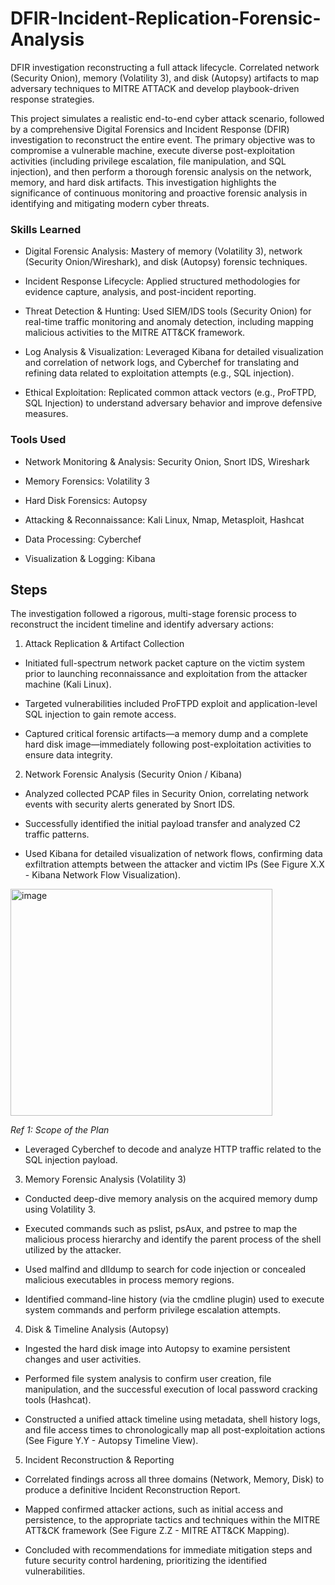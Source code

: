 # DFIR-Incident-Replication-Forensic-Analysis
DFIR investigation reconstructing a full attack lifecycle. Correlated network (Security Onion), memory (Volatility 3), and disk (Autopsy) artifacts to map adversary techniques to MITRE ATTACK and develop playbook-driven response strategies.

This project simulates a realistic end-to-end cyber attack scenario, followed by a comprehensive Digital Forensics and Incident Response (DFIR) investigation to reconstruct the entire event. The primary objective was to compromise a vulnerable machine, execute diverse post-exploitation activities (including privilege escalation, file manipulation, and SQL injection), and then perform a thorough forensic analysis on the network, memory, and hard disk artifacts. This investigation highlights the significance of continuous monitoring and proactive forensic analysis in identifying and mitigating modern cyber threats.

### Skills Learned

- Digital Forensic Analysis: Mastery of memory (Volatility 3), network (Security Onion/Wireshark), and disk (Autopsy) forensic techniques.

- Incident Response Lifecycle: Applied structured methodologies for evidence capture, analysis, and post-incident reporting.

- Threat Detection & Hunting: Used SIEM/IDS tools (Security Onion) for real-time traffic monitoring and anomaly detection, including mapping malicious activities to the MITRE ATT&CK framework.

- Log Analysis & Visualization: Leveraged Kibana for detailed visualization and correlation of network logs, and Cyberchef for translating and refining data related to exploitation attempts (e.g., SQL injection).

- Ethical Exploitation: Replicated common attack vectors (e.g., ProFTPD, SQL Injection) to understand adversary behavior and improve defensive measures.

### Tools Used

- Network Monitoring & Analysis: Security Onion, Snort IDS, Wireshark

- Memory Forensics: Volatility 3

- Hard Disk Forensics: Autopsy

- Attacking & Reconnaissance: Kali Linux, Nmap, Metasploit, Hashcat

- Data Processing: Cyberchef

- Visualization & Logging: Kibana

## Steps

The investigation followed a rigorous, multi-stage forensic process to reconstruct the incident timeline and identify adversary actions:

1. Attack Replication & Artifact Collection

- Initiated full-spectrum network packet capture on the victim system prior to launching reconnaissance and exploitation from the attacker machine (Kali Linux).

- Targeted vulnerabilities included ProFTPD exploit and application-level SQL injection to gain remote access.

- Captured critical forensic artifacts—a memory dump and a complete hard disk image—immediately following post-exploitation activities to ensure data integrity.

2. Network Forensic Analysis (Security Onion / Kibana)

- Analyzed collected PCAP files in Security Onion, correlating network events with security alerts generated by Snort IDS.

- Successfully identified the initial payload transfer and analyzed C2 traffic patterns.

- Used Kibana for detailed visualization of network flows, confirming data exfiltration attempts between the attacker and victim IPs (See Figure X.X - Kibana Network Flow Visualization).

<img width="419" height="363" alt="image" src="https://github.com/user-attachments/assets/00823f73-82cb-4a63-af92-a3663f4cc5e5" />

*Ref 1: Scope of the Plan*

- Leveraged Cyberchef to decode and analyze HTTP traffic related to the SQL injection payload.

3. Memory Forensic Analysis (Volatility 3)

- Conducted deep-dive memory analysis on the acquired memory dump using Volatility 3.

- Executed commands such as pslist, psAux, and pstree to map the malicious process hierarchy and identify the parent process of the shell utilized by the attacker.

- Used malfind and dlldump to search for code injection or concealed malicious executables in process memory regions.

- Identified command-line history (via the cmdline plugin) used to execute system commands and perform privilege escalation attempts.

4. Disk & Timeline Analysis (Autopsy)

- Ingested the hard disk image into Autopsy to examine persistent changes and user activities.

- Performed file system analysis to confirm user creation, file manipulation, and the successful execution of local password cracking tools (Hashcat).

- Constructed a unified attack timeline using metadata, shell history logs, and file access times to chronologically map all post-exploitation actions (See Figure Y.Y - Autopsy Timeline View).

5. Incident Reconstruction & Reporting

- Correlated findings across all three domains (Network, Memory, Disk) to produce a definitive Incident Reconstruction Report.

- Mapped confirmed attacker actions, such as initial access and persistence, to the appropriate tactics and techniques within the MITRE ATT&CK framework (See Figure Z.Z - MITRE ATT&CK Mapping).

- Concluded with recommendations for immediate mitigation steps and future security control hardening, prioritizing the identified vulnerabilities.
